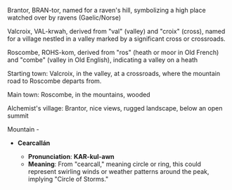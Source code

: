 Brantor, BRAN-tor, named for a raven's hill, symbolizing a high place watched over by ravens (Gaelic/Norse)

Valcroix, VAL-krwah, derived from "val" (valley) and "croix" (cross), named for a village nestled in a valley marked by a significant cross or crossroads.

Roscombe, ROHS-kom, derived from "ros" (heath or moor in Old French) and "combe" (valley in Old English), indicating a valley on a heath


Starting town: Valcroix, in the valley, at a crossroads, where the mountain road to Roscombe departs from.

Main town: Roscombe, in the mountains, wooded

Alchemist's village: Brantor, nice views, rugged landscape, below an open summit

Mountain - 
- **Cearcallán**
    
    - **Pronunciation**: **KAR-kul-awn**
    - **Meaning**: From "cearcall," meaning circle or ring, this could represent swirling winds or weather patterns around the peak, implying "Circle of Storms."